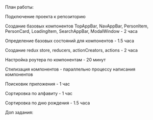 План работы:

Подключение проекта к репозиторию

Создание базовых компонентов TopAppBar, NavAppBar, PersonItem, PersonCard, LoadingItem, SearchAppBar, ModalWindow - 2 часа

Определение базовых состояний для компонентов - 1.5 часа

Создание redux store, reducers, actionCreators, actions - 2 часа

Настройка роутера по компонентам - 20 минут

Стилизация компонентов - параллельно процессу написания компонентов

Поисковик приложения - 1 час

Сортировка по алфавиту - 1 час

Сортировка по дню рождения - 1.5 часа



Доп задания:
